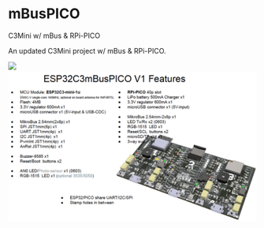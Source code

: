 # mBusPICO
C3Mini w/ mBus &amp; RPi-PICO
 
An updated C3Mini project w/ mBus &amp; RPi-PICO.<br>

 <img src="pic/mBusPico-0214.gif">
 
 <img src="pic/mBusPICO2024 V1 Features.png">
